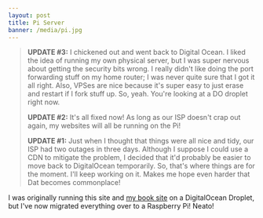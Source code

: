 ```yaml
---
layout: post
title: Pi Server
banner: /media/pi.jpg
---
```


> **UPDATE #3:** I chickened out and went back to Digital Ocean. I liked the idea of running my own physical server, but I was super nervous about getting the security bits wrong. I really didn't like doing the port forwarding stuff on my home router; I was never quite sure that I got it all right. Also, VPSes are nice because it's super easy to just erase and restart if I fork stuff up. So, yeah. You're looking at a DO droplet right now.
>
> **UPDATE #2:** It's all fixed now! As long as our ISP doesn't crap out again, my websites will all be running on the Pi!
>
> **UPDATE #1:** Just when I thought that things were all nice and tidy, our ISP had two outages in three days. Although I suppose I could use a CDN to mitigate the problem, I decided that it'd probably be easier to move back to DigitalOcean temporarily. So, that's where things are for the moment. I'll keep working on it. Makes me hope even harder that Dat becomes commonplace!

I was originally running this site and [my book site](/all-the-world-to-me/) on a DigitalOcean Droplet, but I've now migrated everything over to a Raspberry Pi! Neato!
